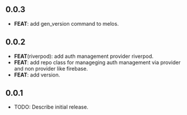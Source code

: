 ## 0.0.3

 - **FEAT**: add gen_version command to melos.

## 0.0.2

 - **FEAT**(riverpod): add auth management provider riverpod.
 - **FEAT**: add repo class for manageging auth management via provider and non provider like firebase.
 - **FEAT**: add version.

## 0.0.1

* TODO: Describe initial release.
